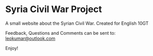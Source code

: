 # Syria Civil War Project
 
A small website about the Syrian Civil War. Created for English 10GT

Feedback, Questions and Comments can be sent to: leokumar@outlook.com

Enjoy!
